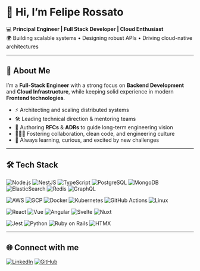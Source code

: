 # 👋 Hi, I’m Felipe Rossato

💻 **Principal Engineer | Full Stack Developer | Cloud Enthusiast**  
🌍 Building scalable systems • Designing robust APIs • Driving cloud-native architectures  

---

## 🚀 About Me
I’m a **Full-Stack Engineer** with a strong focus on **Backend Development** and **Cloud Infrastructure**, while keeping solid experience in modern **Frontend technologies**.  

- ⚡ Architecting and scaling distributed systems  
- 🛠️ Leading technical direction & mentoring teams  
- 📜 Authoring **RFCs** & **ADRs** to guide long-term engineering vision  
- 🧑‍🤝‍🧑 Fostering collaboration, clean code, and engineering culture  
- 🌱 Always learning, curious, and excited by new challenges  

---

## 🛠️ Tech Stack

<p align="left">
  <!-- Backend & Databases -->
  <img src="https://img.shields.io/badge/Node.js-339933?style=flat&logo=nodedotjs&logoColor=white" alt="Node.js" />
  <img src="https://img.shields.io/badge/NestJS-E0234E?style=flat&logo=nestjs&logoColor=white" alt="NestJS" />
  <img src="https://img.shields.io/badge/TypeScript-3178C6?style=flat&logo=typescript&logoColor=white" alt="TypeScript" />
  <img src="https://img.shields.io/badge/PostgreSQL-4169E1?style=flat&logo=postgresql&logoColor=white" alt="PostgreSQL" />
  <img src="https://img.shields.io/badge/MongoDB-47A248?style=flat&logo=mongodb&logoColor=white" alt="MongoDB" />
  <img src="https://img.shields.io/badge/ElasticSearch-005571?style=flat&logo=elasticsearch&logoColor=white" alt="ElasticSearch" />
  <img src="https://img.shields.io/badge/Redis-DC382D?style=flat&logo=redis&logoColor=white" alt="Redis" />
  <img src="https://img.shields.io/badge/GraphQL-E10098?style=flat&logo=graphql&logoColor=white" alt="GraphQL" />
</p>

<p align="left">
  <!-- Cloud & DevOps -->
  <img src="https://img.shields.io/badge/AWS-232F3E?style=flat&logo=amazonaws&logoColor=white" alt="AWS" />
  <img src="https://img.shields.io/badge/GCP-4285F4?style=flat&logo=googlecloud&logoColor=white" alt="GCP" />
  <img src="https://img.shields.io/badge/Docker-2496ED?style=flat&logo=docker&logoColor=white" alt="Docker" />
  <img src="https://img.shields.io/badge/Kubernetes-326CE5?style=flat&logo=kubernetes&logoColor=white" alt="Kubernetes" />
  <img src="https://img.shields.io/badge/GitHub Actions-2088FF?style=flat&logo=githubactions&logoColor=white" alt="GitHub Actions" />
  <img src="https://img.shields.io/badge/Linux-FCC624?style=flat&logo=linux&logoColor=black" alt="Linux" />
</p>

<p align="left">
  <!-- Frontend -->
  <img src="https://img.shields.io/badge/React-20232A?style=flat&logo=react&logoColor=61DAFB" alt="React" />
  <img src="https://img.shields.io/badge/Vue.js-35495E?style=flat&logo=vuedotjs&logoColor=4FC08D" alt="Vue" />
  <img src="https://img.shields.io/badge/Angular-DD0031?style=flat&logo=angular&logoColor=white" alt="Angular" />
  <img src="https://img.shields.io/badge/Svelte-FF3E00?style=flat&logo=svelte&logoColor=white" alt="Svelte" />
  <img src="https://img.shields.io/badge/Nuxt-00C58E?style=flat&logo=nuxtdotjs&logoColor=white" alt="Nuxt" />
</p>

<p align="left">
  <!-- Testing & Others -->
  <img src="https://img.shields.io/badge/Jest-C21325?style=flat&logo=jest&logoColor=white" alt="Jest" />
  <img src="https://img.shields.io/badge/Python-3776AB?style=flat&logo=python&logoColor=white" alt="Python" />
  <img src="https://img.shields.io/badge/Rails-CC0000?style=flat&logo=rubyonrails&logoColor=white" alt="Ruby on Rails" />
  <img src="https://img.shields.io/badge/HTMX-336699?style=flat&logo=htmx&logoColor=white" alt="HTMX" />
</p>

---

## 🌐 Connect with me

<p align="left">
  <a href="https://linkedin.com/in/feliperossato"><img src="https://img.shields.io/badge/LinkedIn-0077B5?style=flat&logo=linkedin&logoColor=white" alt="LinkedIn" /></a>
  <a href="https://github.com/FelipeRossato"><img src="https://img.shields.io/badge/GitHub-100000?style=flat&logo=github&logoColor=white" alt="GitHub" /></a>
</p>


